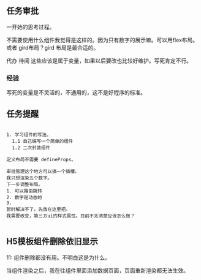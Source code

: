 ## 任务审批

一开始的思考过程。

不需要使用什么组件我觉得是这样的。因为只有数字的展示嘛。可以用flex布局。或者 gird布局？gird 布局是最合适的。

代办 待阅
这些应该是属于变量，如果以后要改也比较好维护。写死肯定不行。

### 经验 

写死的变量是不灵活的，不通用的，这不是好程序的标准。





## 任务提醒

```

1. 学习组件的写法。
  1.1 自己编写一个简单的组件
  1.2 二次封装组件

定义布局不需要 defineProps。

审批管理这个地方可以搞一个插槽。
我只想渲染五个数字。
下一步调整布局。
1. 可以路由跳转
2. 数字是动态的
3. 
暂时解决不了。先放在这里把。
我需要改变，第三方ui的样式属性。目前不太清楚应该怎么做？


```





## H5模板组件删除依旧显示

11:
组件删除都没有用。不明白这是为什么。

当组件渲染之后，我在往组件里面添加数据页面，页面重新渲染都无法生效。